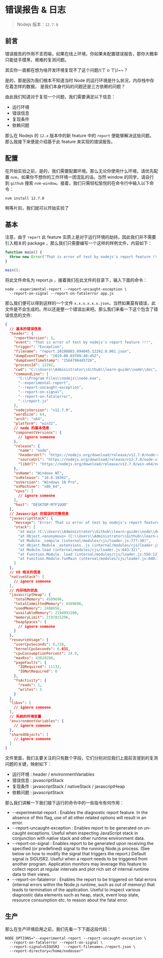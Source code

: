 # 错误报告 & 日志

> Nodejs 版本：`12.7.0`

## 前言

错误报告的作用不言而喻，如果在线上环境，你如果未配置错误报告，那你大概率只能徒手摸黑，艰难的复测问题。

其实你一直都在想为啥开发环境复现不了这个问题/(ㄒ o ㄒ)/~~？

是的，那是因为我们根本不知道当时 Node 的运行环境是什么状况，内存栈中存在着怎样的数据， 是我们本身代码的问题还是三方依赖的问题？

由此我们知道对于复现一个问题，我们需要满足以下信息：

- 运行环境
- 错误信息
- 复现条件
- 依赖问题

那么在 Nodejs 的 `12.x` 版本中的新 feature 中的 `report` 便能够解决这些问题。那么我接下来便是介绍基于此 feature 来实现的错误报告。

## 配置

在开始实验之前，是的，我们需要配置环境。那么无论你使用什么环境，请优先配置 `nvm`，如果你不想你的工作环境一团混乱的话。当然 window 的同学，请自行到 `github` 搜索 `nvm-window`。接着，我们只需轻松愉悦的在命令行中输入以下命令：

```shell
nvm install 12.7.0
```

稍等片刻，我们就可以开始实验了

## 基本

注意，由于 `report` 此 feature 实质上是对于运行环境的劫持，因此我们并不需要引入相关的 package ，那么我们只需要编写一个这样的样例文件，内容如下：

```js
function main() {
  throw new Error("That is error of test by nodejs's report feature !!!");
}

main();
```

将此文件命名为 report.js ，接着我们在此文件的目录下，输入下面的命令：

```shell
node --experimental-report --report-uncaught-exception \
  --report-on-signal --report-on-fatalerror app.js
```

那么我们便可以得到这样的一个文件 `x.x.x.x.x.x.json`，当然如果莫有错误，此文件是不会生成的。所以还是整一个错误出来吧。那么我们来看一下这个包含了错误信息的文件:

```json
{
  // 基本的错误信息
  "header": {
    "reportVersion": 1,
    "event": "That is error of test by nodejs's report feature !!!",
    "trigger": "Exception",
    "filename": "report.20190803.094045.12292.0.001.json",
    "dumpEventTime": "2019-08-03T09:40:45Z",
    "dumpEventTimeStamp": "1564796445726",
    "processId": 12292,
    "cwd": "C:\\Users\\Administrator\\Github\\learn-guide\\node\\doc",
    "commandLine": [
      "C:\\Program Files\\nodejs\\node.exe",
      "--experimental-report",
      "--report-uncaught-exception",
      "--report-on-signal",
      "--report-on-fatalerror",
      ".\\report.js"
    ],
    "nodejsVersion": "v12.7.0",
    "wordSize": 64,
    "arch": "x64",
    "platform": "win32",
    // node 的基本信息
    "componentVersions": {
      // ignore someone
    },
    "release": {
      "name": "node",
      "headersUrl": "https://nodejs.org/download/release/v12.7.0/node-v12.7.0-headers.tar.gz",
      "sourceUrl": "https://nodejs.org/download/release/v12.7.0/node-v12.7.0.tar.gz",
      "libUrl": "https://nodejs.org/download/release/v12.7.0/win-x64/node.lib"
    },
    "osName": "Windows_NT",
    "osRelease": "10.0.18362",
    "osVersion": "Windows 10 Pro",
    "osMachine": "x86_64",
    "cpus": [
      // ignore someone
    ],
    "host": "DESKTOP-M7F1UQO"
  },
  // Javascript 的错误的完整信息
  "javascriptStack": {
    "message": "Error: That is error of test by nodejs's report feature !!!",
    "stack": [
      "at main (C:\\Users\\Administrator\\Github\\learn-guide\\node\\doc\\report.js:2:9)",
      "at Object.<anonymous> (C:\\Users\\Administrator\\Github\\learn-guide\\node\\doc\\report.js:5:1)",
      "at Module._compile (internal/modules/cjs/loader.js:777:30)",
      "at Object.Module._extensions..js (internal/modules/cjs/loader.js:788:10)",
      "at Module.load (internal/modules/cjs/loader.js:643:32)",
      "at Function.Module._load (internal/modules/cjs/loader.js:556:12)",
      "at Function.Module.runMain (internal/modules/cjs/loader.js:840:10)"
    ]
  },
  // V8 相关的信息
  "nativeStack": [
    // ignore someone
  ],
  // 内存栈的状态
  "javascriptHeap": {
    "totalMemory": 4509696,
    "totalCommittedMemory": 4509696,
    "usedMemory": 2408656,
    "availableMemory": 2194992200,
    "memoryLimit": 2197815296,
    "heapSpaces": {
      // ignore someone
    }
  },
  "resourceUsage": {
    "userCpuSeconds": 0.218,
    "kernelCpuSeconds": 0.031,
    "cpuConsumptionPercent": 24.9,
    "maxRss": 43020288,
    "pageFaults": {
      "IORequired": 11133,
      "IONotRequired": 0
    },
    "fsActivity": {
      "reads": 1,
      "writes": 5
    }
  },
  "libuv": [
    // ignore someone
  ],
  // 系统的环境变量
  "environmentVariables": {
    // ignore someone
  },
  "sharedObjects": [
    // ignore someone
  ]
}
```

文件里面，我们主要关注的只有数个字段，它们分别对应我们上面前言提到的复测问题的关键，映射如下：

- 运行环境 : header /  environmentVariables
- 错误信息 : javascriptStack
- 复现条件 : javascriptStack / nativeStack / javascriptHeap
- 依赖问题 : javascriptStack

那么我们讲解一下我们接下运行的命令中的一些指令有何作用：

- --experimental-report : Enables the diagnostic report feature. In the absence of this flag, use of all other related options will result in an error.
- --report-uncaught-exception : Enables report to be generated on un-caught exceptions. Useful when inspecting JavaScript stack in conjunction with native stack and other runtime environment data.
- --report-on-signal :  Enables report to be generated upon receiving the specified (or predefined) signal to the running Node.js process. (See below on how to modify the signal that triggers the report.) Default signal is SIGUSR2. Useful when a report needs to be triggered from another program. Application monitors may leverage this feature to collect report at regular intervals and plot rich set of internal runtime data to their views.
- --report-on-fatalerror :  Enables the report to be triggered on fatal errors (internal errors within the Node.js runtime, such as out of memory) that leads to termination of the application. Useful to inspect various diagnostic data elements such as heap, stack, event loop state, resource consumption etc. to reason about the fatal error.
  
## 生产

那么在生产环境启用之前，我们先看一下下面这段代码：

```shell
NODE_OPTIONS="--experimental-report --report-uncaught-exception \
  --report-on-fatalerror --report-on-signal \
  --report-signal=SIGUSR2  --report-filename=./report.json \
  --report-directory=/home/nodeuser"
```
